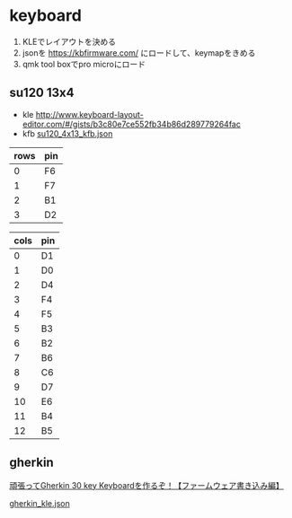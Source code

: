 # keyboard
1. KLEでレイアウトを決める
2. jsonを https://kbfirmware.com/ にロードして、keymapをきめる
3. qmk tool boxでpro microにロード

## su120 13x4
* kle http://www.keyboard-layout-editor.com/#/gists/b3c80e7ce552fb34b86d289779264fac
* kfb [su120_4x13_kfb.json](./su120_4x13_kfb.json)

|rows|pin|
|--|--|
|0|F6|
|1|F7|
|2|B1|
|3|D2|

|cols|pin|
|--|--|
|0|D1|
|1|D0|
|2|D4|
|3|F4|
|4|F5|
|5|B3|
|6|B2|
|7|B6|
|8|C6|
|9|D7|
|10|E6|
|11|B4|
|12|B5|

## gherkin
[頑張ってGherkin 30 key Keyboardを作るぞ！【ファームウェア書き込み編】](https://romly.com/archives/2017/11/gherkin_firmware.html)

[gherkin_kle.json](./gherkin_kle.json)




